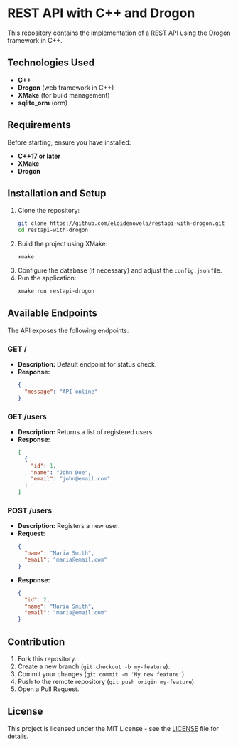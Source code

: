 # REST API with C++ and Drogon

This repository contains the implementation of a REST API using the Drogon framework in C++.

## Technologies Used
- **C++**
- **Drogon** (web framework in C++)
- **XMake** (for build management)
- **sqlite_orm** (orm)

## Requirements
Before starting, ensure you have installed:
- **C++17 or later**
- **XMake**
- **Drogon** 

## Installation and Setup
1. Clone the repository:
   ```sh
   git clone https://github.com/eloidenovela/restapi-with-drogon.git
   cd restapi-with-drogon
   ```
2. Build the project using XMake:
   ```sh
   xmake
   ```
3. Configure the database (if necessary) and adjust the `config.json` file.
4. Run the application:
   ```sh
   xmake run restapi-drogon
   ```

## Available Endpoints
The API exposes the following endpoints:

### **GET /**
- **Description:** Default endpoint for status check.
- **Response:**
  ```json
  {
    "message": "API online"
  }
  ```

### **GET /users**
- **Description:** Returns a list of registered users.
- **Response:**
  ```json
  [
    {
      "id": 1,
      "name": "John Doe",
      "email": "john@email.com"
    }
  ]
  ```

### **POST /users**
- **Description:** Registers a new user.
- **Request:**
  ```json
  {
    "name": "Maria Smith",
    "email": "maria@email.com"
  }
  ```
- **Response:**
  ```json
  {
    "id": 2,
    "name": "Maria Smith",
    "email": "maria@email.com"
  }
  ```
## Contribution
1. Fork this repository.
2. Create a new branch (`git checkout -b my-feature`).
3. Commit your changes (`git commit -m 'My new feature'`).
4. Push to the remote repository (`git push origin my-feature`).
5. Open a Pull Request.

## License
This project is licensed under the MIT License - see the [LICENSE](LICENSE) file for details.

